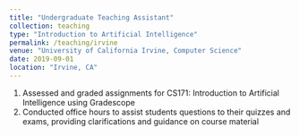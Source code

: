 ```yaml
---
title: "Undergraduate Teaching Assistant"
collection: teaching
type: "Introduction to Artificial Intelligence"
permalink: /teaching/irvine
venue: "University of California Irvine, Computer Science"
date: 2019-09-01
location: "Irvine, CA"
---
```


1. Assessed and graded assignments for CS171: Introduction to Artificial Intelligence using Gradescope
2. Conducted office hours to assist students questions to their quizzes and exams, providing clarifications and guidance on course material

<!-- Heading 1
======

Heading 2
======

Heading 3
====== -->
